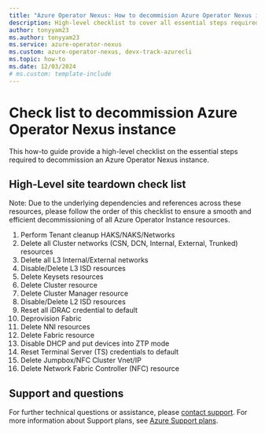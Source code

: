 ```yaml
---
title: "Azure Operator Nexus: How to decommision Azure Operator Nexus instance checklist"
description: High-level checklist to cover all essential steps required for decommisioning Azure Operator Nexus instance
author: tonyyam23
ms.author: tonyyam23
ms.service: azure-operator-nexus
ms.custom: azure-operator-nexus, devx-track-azurecli
ms.topic: how-to
ms.date: 12/03/2024
# ms.custom: template-include
---
```


# Check list to decommission Azure Operator Nexus instance
This how-to guide provide a high-level checklist on the essential steps required to decommission an Azure Operator Nexus instance.

## High-Level site teardown check list
Note: Due to the underlying dependencies and references across these resources, please follow the order of this checklist to ensure a smooth and efficient decommissioning of all Azure Operator Instance resources.

1) Perform Tenant cleanup HAKS/NAKS/Networks
2) Delete all Cluster networks (CSN, DCN, Internal, External, Trunked) resources
3) Delete all L3 Internal/External networks
4) Disable/Delete L3 ISD resources
5) Delete Keysets resources
6) Delete Cluster resource
7) Delete Cluster Manager resource
8) Disable/Delete L2 ISD resources
9) Reset all iDRAC credential to default 
10) Deprovision Fabric
11) Delete NNI resources
12) Delete Fabric resource
13) Disable DHCP and put devices into ZTP mode
14) Reset Terminal Server (TS) credentials to default
15) Delete Jumpbox/NFC Cluster Vnet/IP
16) Delete Network Fabric Controller (NFC) resource


## Support and questions
For further technical questions or assistance, please [contact support](https://portal.azure.com/?#blade/Microsoft_Azure_Support/HelpAndSupportBlade). For more information about Support plans, see [Azure Support plans](https://azure.microsoft.com/support/plans/response/).
